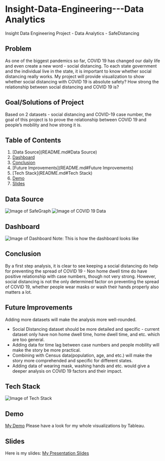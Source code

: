 # Insight-Data-Engineering---Data Analytics
Insight Data Engineering Project - Data Analytics - SafeDistancing

## Problem
As one of the biggest pandemics so far, COVID 19 has changed our daily life and even create a new word - social distancing. To each state government and the individual live in the state, it is important to know whether social distancing really works. My project will provide visualization to show whether social distancing with COVID 19 is absolute safety? How strong the relationship between social distancing and COVID 19 is?

## Goal/Solutions of Project
Based on 2 datasets - social distancing and COVID-19 case number, the goal of this project is to prove the relationship between COVID 19 and people’s mobility and how strong it is.

## Table of Contents
1. [Data Source](README.md#Data Source)
2. [Dashboard](README.md#Dashboard)
3. [Conclusion](README.md#Conclusion)
4. [Future Improvements](README.md#Future Improvements)
5. [Tech Stack](README.md#Tech Stack)
6. [Demo](README.md#Demo)
7. [Slides](README.md#Slides)

## Data Source
![Image of SafeGraph](https://github.com/SikeDong/Insight_Data_Engineering--Data_Analytic_SafeDistancing/blob/master/Images/DataSource_1.png)
![Image of COVID 19 Data](https://github.com/SikeDong/Insight_Data_Engineering--Data_Analytic_SafeDistancing/blob/master/Images/DataSource_2.png)

## Dashboard
![Image of Dashboard](https://github.com/SikeDong/Insight_Data_Engineering--Data_Analytic_SafeDistancing/blob/master/Images/Dashboard.png)
Note: This is how the dashboard looks like

## Conclusion
By a first step analysis, it is clear to see keeping a social distancing do help for preventing the spread of COVID 19 - Non home dwell time do have positive relationship with case numbers, though not very strong. However, social distancing is not the only determined factor on preventing the spread of COVID 19, whether people wear masks or wash their hands properly also matters a lot.

## Future Improvements
Adding more datasets will make the analysis more well-rounded.
* Social Distancing dataset should be more detailed and specific - current dataset only have non home dwell time, home dwell time, and etc. which are too general.
* Adding data for time lag between case numbers and people mobility will make the story be more practical. 
* Combining with Census data(population, age, and etc.) will make the story more comprehended and specific for different states. 
* Adding data of wearing mask, washing hands and etc. would give a deeper analysis on COVID 19 factors and their impact.

## Tech Stack
![Image of Tech Stack](https://github.com/SikeDong/Insight_Data_Engineering--Data_Analytic_SafeDistancing/blob/master/Images/TechStack.png)

## Demo
[My Demo](https://public.tableau.com/views/COVID19SocialDistancing_Story/COVID19SSocialDistancing_Story?:language=en&:display_count=y&:origin=viz_share_link)
Please have a look for my whole visualizations by Tableau.

## Slides
Here is my slides: 
[My Presentation Slides](https://https://docs.google.com/presentation/d/1Y4QQotyZhqJTQIB9IPosiE2lF6fg8_QJHbZusUrwjlc/edit?usp=sharing)


